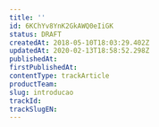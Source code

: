 ```yaml
---
title: ''
id: 6KChYv8YnK2GkAWQ0eIiGK
status: DRAFT
createdAt: 2018-05-10T18:03:29.402Z
updatedAt: 2020-02-13T18:58:52.298Z
publishedAt: 
firstPublishedAt: 
contentType: trackArticle
productTeam: 
slug: introducao
trackId: 
trackSlugEN: 
---
```



